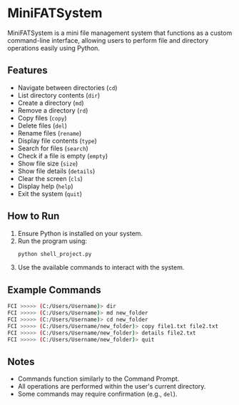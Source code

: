 # MiniFATSystem

MiniFATSystem is a mini file management system that functions as a custom command-line interface, allowing users to perform file and directory operations easily using Python.

## Features
- Navigate between directories (`cd`)
- List directory contents (`dir`)
- Create a directory (`md`)
- Remove a directory (`rd`)
- Copy files (`copy`)
- Delete files (`del`)
- Rename files (`rename`)
- Display file contents (`type`)
- Search for files (`search`)
- Check if a file is empty (`empty`)
- Show file size (`size`)
- Show file details (`details`)
- Clear the screen (`cls`)
- Display help (`help`)
- Exit the system (`quit`)

## How to Run
1. Ensure Python is installed on your system.
2. Run the program using:
   ```bash
   python shell_project.py
   ```
3. Use the available commands to interact with the system.

## Example Commands
```bash
FCI >>>>> (C:/Users/Username)> dir
FCI >>>>> (C:/Users/Username)> md new_folder
FCI >>>>> (C:/Users/Username)> cd new_folder
FCI >>>>> (C:/Users/Username/new_folder)> copy file1.txt file2.txt
FCI >>>>> (C:/Users/Username/new_folder)> details file2.txt
FCI >>>>> (C:/Users/Username/new_folder)> quit
```

## Notes
- Commands function similarly to the Command Prompt.
- All operations are performed within the user's current directory.
- Some commands may require confirmation (e.g., `del`).


